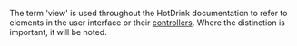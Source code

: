 The term 'view' is used throughout the HotDrink documentation to refer to elements in the user interface or their [controllers](ViewControllers.md). Where the distinction is important, it will be noted.